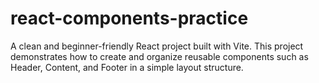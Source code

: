 # react-components-practice
A clean and beginner-friendly React project built with Vite.   This project demonstrates how to create and organize reusable components such as Header, Content, and Footer in a simple layout structure.

